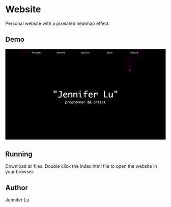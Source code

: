 # Website

Personal website with a pixelated heatmap effect.


## Demo

![website-demo](https://github.com/jennifer-lu/Website/blob/master/demo.gif)


## Running

Download all files. Double click the index.html file to open the website in your browser.


## Author

Jennifer Lu

